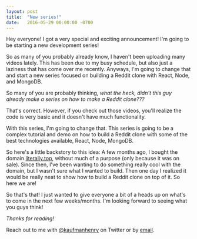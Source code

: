 ```yaml
---
layout: post
title:  "New series!"
date:   2016-05-29 00:00:00 -0700
---
```


Hey everyone! I got a very special and exciting announcement! I'm going to be starting a new development series!

So as many of you probably already know, I haven't been uploading many videos lately. This has been due to my busy schedule, but also just a laziness that has come over me recently. Anyways, I'm going to change that and start a new series focused on building a Reddit clone with React, Node, and MongoDB.

So many of you are probably thinking, *what the heck, didn't this guy already make a series on how to make a Reddit clone???*

That's correct. However, if you check out those videos, you'll realize the code is very basic and it doesn't have much functionality. 

With this series, I'm going to change that. This series is going to be a complex tutorial and demo on how to build a Reddit clone with some of the best technologies available, React, Node, MongoDB.

So here's a little backstory to this idea: A few months ago, I bought the domain [literally.top](http://literally.top), without much of a purpose (only because it was on sale). Since then, I've been wanting to do something really cool with the domain, but I wasn't sure what I wanted to build. Then one day I realized it would be really neat to show how to build a Reddit clone on top of it. So here we are!

So that's that! I just wanted to give everyone a bit of a heads up on what's to come in the next few weeks/months. I'm looking forward to seeing what you guys think!

*Thanks for reading!*

Reach out to me with [@kaufmanhenry](https://twitter.com/kaufmanhenry) on Twitter or by [email](mailto:hello@henrykaufman.me).